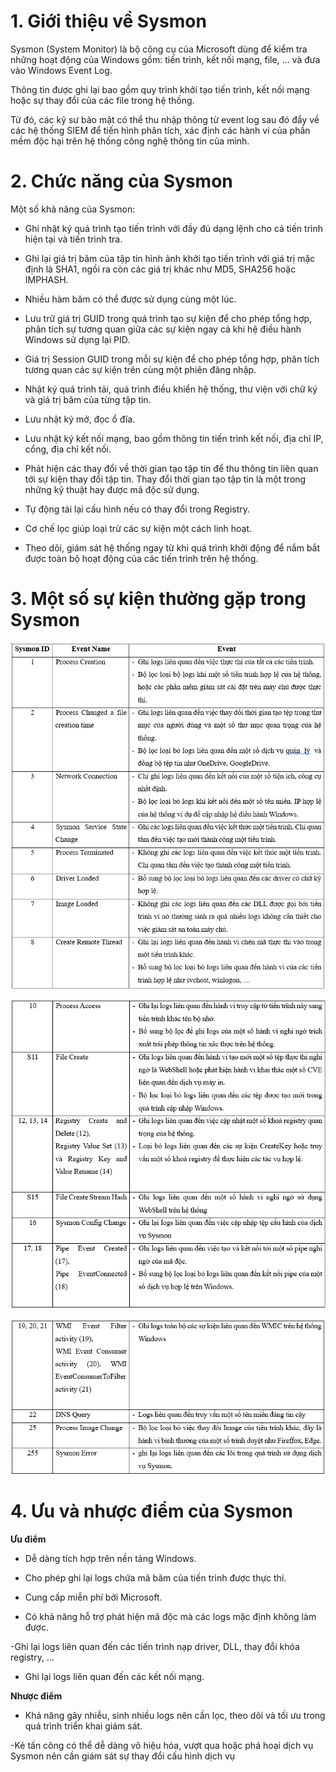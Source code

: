 # 1. Giới thiệu về Sysmon

Sysmon (System Monitor) là bộ công cụ của Microsoft dùng để kiểm tra những hoạt động của Windows gồm: tiến trình, kết nối mạng, file, … và đưa vào Windows Event Log. 

Thông tin được ghi lại bao gồm quy trình khởi tạo tiến trình, kết nối mạng hoặc sự thay đổi của các file trong hệ thống. 

Từ đó, các kỹ sư bảo mật có thể thu nhập thông từ event log sau đó đẩy về các hệ thống SIEM để tiến hình phân tích, xác định các hành vi của phần mềm độc hại trên hệ thống công nghệ thông tin của mình.

# 2. Chức năng của Sysmon

Một số khả năng của Sysmon:

- Ghi nhật ký quá trình tạo tiến trình với đầy đủ dạng lệnh cho cả tiến trình hiện tại và tiến trình tra.

- Ghi lại giá trị băm của tập tin hình ảnh khởi tạo tiến trình với giá trị mặc định là SHA1, ngồi ra còn các giá trị khác như MD5, SHA256 hoặc IMPHASH.

- Nhiều hàm băm có thể được sử dụng cùng một lúc.

- Lưu trữ giá trị GUID trong quá trình tạo sự kiện để cho phép tổng hợp, phân tích sự tương quan giữa các sự kiện ngay cả khi hệ điều hành Windows sử dụng lại PID.

- Giá trị Session GUID trong mỗi sự kiện để cho phép tổng hợp, phân tích tương quan các sự kiện trên cùng một phiên đăng nhập.

- Nhật ký quá trình tải, quá trình điều khiển hệ thống, thư viện với chữ ký và giá trị băm của từng tập tin.

- Lưu nhật ký mở, đọc ổ đĩa.

- Lưu nhật ký kết nối mạng, bao gồm thông tin tiến trình kết nối, địa chỉ IP, cổng, địa chỉ kết nối.

- Phát hiện các thay đổi về thời gian tạo tập tin để thu thông tin liên quan tới sự kiện thay đổi tập tin. Thay đổi thời gian tạo tập tin là một trong những kỹ thuật hay được mã độc sử dụng.

- Tự động tải lại cấu hình nếu có thay đổi trong Registry.

- Cơ chế lọc giúp loại trừ các sự kiện một cách linh hoạt.

- Theo dõi, giám sát hệ thống ngay từ khi quá trình khởi động để nắm bắt được toàn bộ hoạt động của các tiến trình trên hệ thống.

# 3. Một số sự kiện thường gặp trong Sysmon

![sysmon-001](/Images/sysmon-001.png)

![sysmon-002](/Images/sysmon-002.png)

![sysmon-003](/Images/sysmon-003.png)

# 4. Ưu và nhược điểm của Sysmon

**Ưu điểm**

- Dễ dàng tích hợp trên nền tảng Windows.

- Cho phép ghi lại logs chứa mã băm của tiến trình được thực thi.

- Cung cấp miễn phí bởi Microsoft.

- Có khả năng hỗ trợ phát hiện mã độc mà các logs mặc định không làm được.

-Ghi lại logs liên quan đến các tiến trình nạp driver, DLL, thay đổi khóa registry, …

- Ghi lại logs liên quan đến các kết nối mạng.

**Nhược điểm**

- Khả năng gây nhiễu, sinh nhiều logs nên cần lọc, theo dõi và tối ưu trong quá trình triển khai giám sát.

-Kẻ tấn công có thể dễ dàng vô hiệu hóa, vượt qua hoặc phá hoại dịch vụ Sysmon nên cần giám sát sự thay đổi cấu hình dịch vụ

